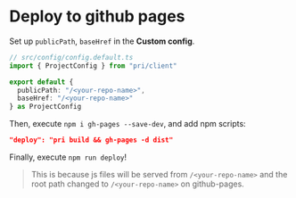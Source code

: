 # Deploy to github pages

Set up `publicPath`, `baseHref` in the **Custom config**.

```typescript
// src/config/config.default.ts
import { ProjectConfig } from "pri/client"

export default {
  publicPath: "/<your-repo-name>",
  baseHref: "/<your-repo-name>"
} as ProjectConfig
```

Then, execute `npm i gh-pages --save-dev`, and add npm scripts:

```json
"deploy": "pri build && gh-pages -d dist"
```

Finally, execute `npm run deploy`!

> This is because js files will be served from `/<your-repo-name>` and the root path changed to `/<your-repo-name>` on github-pages.
